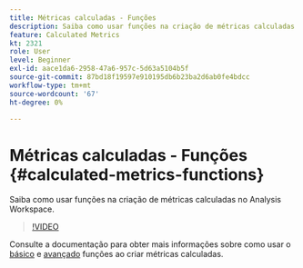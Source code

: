 ```yaml
---
title: Métricas calculadas - Funções
description: Saiba como usar funções na criação de métricas calculadas no Analysis Workspace.
feature: Calculated Metrics
kt: 2321
role: User
level: Beginner
exl-id: aace1da6-2958-47a6-957c-5d63a5104b5f
source-git-commit: 87bd18f19597e910195db6b23ba2d6ab0fe4bdcc
workflow-type: tm+mt
source-wordcount: '67'
ht-degree: 0%

---
```


# Métricas calculadas - Funções {#calculated-metrics-functions}

Saiba como usar funções na criação de métricas calculadas no Analysis Workspace.

>[!VIDEO](https://video.tv.adobe.com/v/25408/?quality=12&learn=on)

Consulte a documentação para obter mais informações sobre como usar o [básico](https://experienceleague.adobe.com/docs/analytics/components/calculated-metrics/calcmetrics-reference/cm-functions.html) e [avançado](https://experienceleague.adobe.com/docs/analytics/components/calculated-metrics/calcmetrics-reference/cm-adv-functions.html) funções ao criar métricas calculadas.
